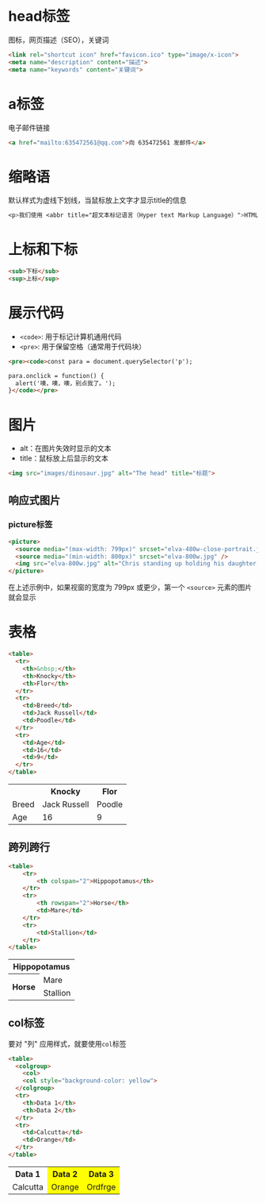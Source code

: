 # head标签

图标，网页描述（SEO），关键词
```html
<link rel="shortcut icon" href="favicon.ico" type="image/x-icon">
<meta name="description" content="描述">
<meta name="keywords" content="关键词">
```

# a标签

<!-- 使用 download 属性来提供一个下载文件默认的保存文件名（至今没成功过）

```html
<a href="https://download.mozilla.org/?product=firefox-latest-ssl&os=win64&lang=zh-CN"
   download="firefox-latest-64bit-installer.exe">
  下载最新的 Firefox 中文版 - Windows（64 位）
</a>
``` -->

电子邮件链接

```html
<a href="mailto:635472561@qq.com">向 635472561 发邮件</a>
```

# 缩略语

默认样式为虚线下划线，当鼠标放上文字才显示title的信息

```css
<p>我们使用 <abbr title="超文本标记语言（Hyper text Markup Language）">HTML</abbr> 来组织网页文档。</p>
```

# 上标和下标

```html
<sub>下标</sub>
<sup>上标</sup>
```

# 展示代码

- `<code>`: 用于标记计算机通用代码
- `<pre>`: 用于保留空格（通常用于代码块）

```html
<pre><code>const para = document.querySelector('p');

para.onclick = function() {
  alert('噢，噢，噢，别点我了。');
}</code></pre>
```

<!-- # 时间（好像没什么用）

```html
<time datetime="2016-01-20">20 January 2016</time>
<time datetime="2016-01">January 2016</time>
<time datetime="01-20">20 January</time>
<time datetime="19:30">19:30</time>
<time datetime="2016-01-20T19:30">7.30pm, 20 January 2016</time>
```

世界上有许多种书写日期的格式，上边的日期可能被写成：

- 20 January 2016
- 20th January 2016
- Jan 20 2016 -->

# 图片

- alt：在图片失效时显示的文本
- title：鼠标放上后显示的文本

```html
<img src="images/dinosaur.jpg" alt="The head" title="标题">
```

## 响应式图片

<!-- ### 选择合适大小的图片（至今没成功过）

```html
<img
  srcset="elva-fairy-480w.jpg 480w, elva-fairy-800w.jpg 800w"
  sizes="(max-width: 600px) 480px,
         800px"
  src="elva-fairy-800w.jpg"
  alt="Elva dressed as a fairy" />
```

- srcset 定义了浏览器可选择的图片设置以及每个图片的大小
- sizes 定义了一组媒体条件（例如屏幕宽度）为真时，用什么图片尺寸（例子是当视口的宽度小于等于 600px 时，图片480px）

有了这些属性后，浏览器会：

1. 检查设备宽度
2. 检查 sizes 列表中哪个媒体条件是第一个为真
3. 查看给予该媒体查询的槽大小
4. 加载 srcset 列表中引用的最接近所选的槽大小的图像 -->

<!-- ### 选择分辨率（至今没成功过）

如果设备有高分辨率，用两个或更多的设备像素表示一个 CSS 像素，会加载 elva-fairy-640w.jpg

```html
<img srcset="elva-fairy-320w.jpg, elva-fairy-480w.jpg 1.5x, elva-fairy-640w.jpg 2x"
     src="elva-fairy-640w.jpg"
     alt="Elva dressed as a fairy" />
``` -->

### picture标签

```html
<picture>
  <source media="(max-width: 799px)" srcset="elva-480w-close-portrait.jpg" />
  <source media="(min-width: 800px)" srcset="elva-800w.jpg" />
  <img src="elva-800w.jpg" alt="Chris standing up holding his daughter Elva" />
</picture>
```

在上述示例中，如果视窗的宽度为 799px 或更少，第一个 `<source>` 元素的图片就会显示

# 表格

```html
<table>
  <tr>
    <th>&nbsp;</th>
    <th>Knocky</th>
    <th>Flor</th>
  </tr>
  <tr>
    <td>Breed</td>
    <td>Jack Russell</td>
    <td>Poodle</td>
  </tr>
  <tr>
    <td>Age</td>
    <td>16</td>
    <td>9</td>
  </tr>
</table>
```
<table>
  <tr>
    <th>&nbsp;</th>
    <th>Knocky</th>
    <th>Flor</th>
  </tr>
  <tr>
    <td>Breed</td>
    <td>Jack Russell</td>
    <td>Poodle</td>
  </tr>
  <tr>
    <td>Age</td>
    <td>16</td>
    <td>9</td>
  </tr>
</table>

## 跨列跨行

```html
<table>
    <tr>
        <th colspan="2">Hippopotamus</th>
    </tr>
    <tr>
        <th rowspan="2">Horse</th>
        <td>Mare</td>
    </tr>
    <tr>
        <td>Stallion</td>
    </tr>
</table>
```

<table>
    <tr>
        <th colspan="2">Hippopotamus</th>
    </tr>
    <tr>
        <th rowspan="2">Horse</th>
        <td>Mare</td>
    </tr>
    <tr>
        <td>Stallion</td>
    </tr>
</table>

## col标签

要对 "列" 应用样式，就要使用`col`标签

```html
<table>
  <colgroup>
    <col>
    <col style="background-color: yellow">
  </colgroup>
  <tr>
    <th>Data 1</th>
    <th>Data 2</th>
  </tr>
  <tr>
    <td>Calcutta</td>
    <td>Orange</td>
  </tr>
</table>
```

<table>
  <colgroup>
    <col>
    <col style="background-color: yellow" span="2">
  </colgroup>
  <tr>
    <th>Data 1</th>
    <th>Data 2</th>
    <th>Data 3</th>
  </tr>
  <tr>
    <td>Calcutta</td>
    <td>Orange</td>
    <td>Ordfrge</td>
  </tr>
</table>
